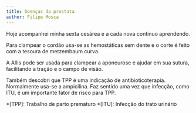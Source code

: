 ```yaml
---
title: Doenças da prostata
author: Filipe Mosca
---
```


Hoje acompanhei minha sexta cesárea e a cada nova continuo aprendendo.

Para clampear o cordão usa-se as hemostáticas sem dente e o corte é feito com a tesoura de metzembaum curva.

A Allis pode ser usada para clampear a aponeurose e ajudar em sua sutura, facilitando a tração e o campo de visão.



Também descobri que TPP é uma indicação de antibioticoterapia. Normalmente usa-se a ampicilina. Faz sentido uma vez que infecção, como ITU, é um importante fator de risco para TPP.

*[TPP]: Trabalho de parto prematuro
*[ITU]: Infecção do trato urinário

